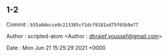 ## 1-2 

 Commit : `b55a8decce9c213385cf1dcf9181ad75f65b9e77`

 Author : scripted-atom <Author : dhraief.youssef@gmail.com> 

 Date 	: Mon Jun 21 15:25:29 2021 +0000 

